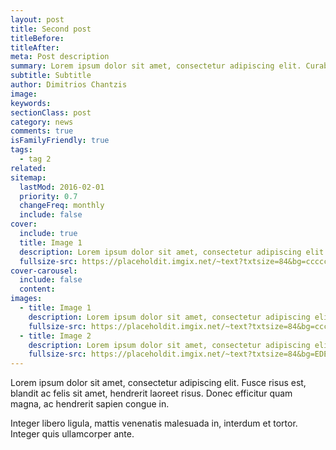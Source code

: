```yaml
---
layout: post
title: Second post
titleBefore:
titleAfter:
meta: Post description
summary: Lorem ipsum dolor sit amet, consectetur adipiscing elit. Curabitur dignissim ultrices lorem, ac vestibulum erat ullamcorper malesuada. Nam suscipit a tortor et luctus. Vestibulum vitae cursus mauris, in volutpat libero.
subtitle: Subtitle
author: Dimitrios Chantzis
image:
keywords:
sectionClass: post
category: news
comments: true
isFamilyFriendly: true
tags:
  - tag 2
related:
sitemap:
  lastMod: 2016-02-01
  priority: 0.7
  changeFreq: monthly
  include: false
cover:
  include: true
  title: Image 1
  description: Lorem ipsum dolor sit amet, consectetur adipiscing elit.
  fullsize-src: https://placeholdit.imgix.net/~text?txtsize=84&bg=cccccc&txt=cover-image-1&w=1653&h=1167
cover-carousel:
  include: false
  content:
images:
  - title: Image 1
    description: Lorem ipsum dolor sit amet, consectetur adipiscing elit.
    fullsize-src: https://placeholdit.imgix.net/~text?txtsize=84&bg=cccccc&txt=image-1&w=1653&h=1167
  - title: Image 2
    description: Lorem ipsum dolor sit amet, consectetur adipiscing elit.
    fullsize-src: https://placeholdit.imgix.net/~text?txtsize=84&bg=EDE4E4&txt=image-1&w=1653&h=1167
---
```


Lorem ipsum dolor sit amet, consectetur adipiscing elit. Fusce risus est, blandit ac felis sit amet, hendrerit laoreet risus. Donec efficitur quam magna, ac hendrerit sapien congue in.

Integer libero ligula, mattis venenatis malesuada in, interdum et tortor. Integer quis ullamcorper ante.
